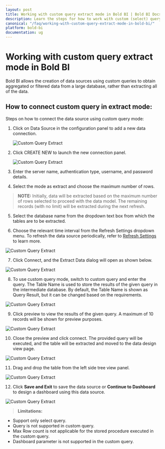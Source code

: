 ```yaml
---
layout: post
title: Working with custom query extract mode in Bold BI | Bold BI Docs
description: Learn the steps for how to work with custom (select) query in SQL datasources for extract mode in Bold BI.
canonical: "/faq/working-with-custom-query-extract-mode-in-bold-bi/"
platform: bold-bi
documentation: ug
---
```



# Working with custom query extract mode in Bold BI

Bold BI allows the creation of data sources using custom queries to obtain aggregated or filtered data from a large database, rather than extracting all of the data.

## How to connect custom query in extract mode:

Steps on how to connect the data source using custom query mode:

1. Click on Data Source in the configuration panel to add a new data connection.

   ![Custom Query Extract](/static/assets/faq/images/custom-query-create-datasource.png#max-width=100%)
   
2. Click CREATE NEW to launch the new connection panel.

   ![Custom Query Extract](/static/assets/faq/images/custom-query-create-new.png#max-width=100%)

3. Enter the server name, authentication type, username, and password details.

4. Select the mode as extract and choose the maximum number of rows.

> **NOTE:** Initially, data will be extracted based on the maximum number of rows selected to proceed with the data model. The remaining records (with no limit) will be extracted during the next refresh.

5. Select the database name from the dropdown text box from which the tables are to be extracted.

6. Choose the relevant time interval from the Refresh Settings dropdown menu. To refresh the data source periodically, refer to [Refresh Settings](/working-with-data-sources/data-connectors/sql-data-source/#sql-data-source-refresh-settings) to learn more.

![Custom Query Extract](/static/assets/faq/images/custom-query-new-datasource-dialog.png#max-width=100%)

7. Click Connect, and the Extract Data dialog will open as shown below.

![Custom Query Extract](/static/assets/faq/images/custom-query-extract-data.png#max-width=65%)

8. To use custom query mode, switch to custom query and enter the query. The Table Name is used to store the results of the given query in the intermediate database. By default, the Table Name is shown as Query Result, but it can be changed based on the requirements.

![Custom Query Extract](/static/assets/faq/images/custom-query-create-query.png#max-width=65%)

9. Click preview to view the results of the given query. A maximum of 10 records will be shown for preview purposes.

![Custom Query Extract](/static/assets/faq/images/custom-query-preview-datasource.png#max-width=65%)

10. Close the preview and click connect. The provided query will be executed, and the table will be extracted and moved to the data design view page.

![Custom Query Extract](/static/assets/faq/images/custom-query-design-view.png#max-width=75%)

11. Drag and drop the table from the left side tree view panel.

![Custom Query Extract](/static/assets/faq/images/custom-query-drop-table.png#max-width=85%)

12. Click **Save and Exit** to save the data source or **Continue to Dashboard** to design a dashboard using this data source.

![Custom Query Extract](/static/assets/faq/images/custom-query-save-datasource.png#max-width=85%)

> **Limitations:**

- Support only select query.
- Query is not supported in custom query.
- Max Row count is not applicable for the stored procedure executed in the custom query.
- Dashboard parameter is not supported in the custom query.

